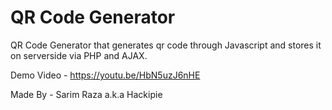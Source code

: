 # QR Code Generator
QR Code Generator that generates qr code through Javascript and stores it on serverside via PHP and AJAX.

Demo Video - https://youtu.be/HbN5uzJ6nHE 

Made By - Sarim Raza a.k.a Hackipie
